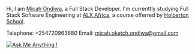 Hi, I am [Micah Ondiwa](https://www.micahondiwa.com/), a Full Stack Developer. I'm currenttly studying Full Stack Software Engineering at [ALX Africa](https://www.alxafrica.com/software-engineering-2022), a course offerred by [Holberton School](https://www.holbertonschool.com/).

Telephone: +254720963680
Email: micah.oketch.ondiwa@gmail.com

[![Ask Me Anything !](https://img.shields.io/badge/Ask%20me-anything-1abc9c.svg)](https://www.micahondiwa.com/#contact)



